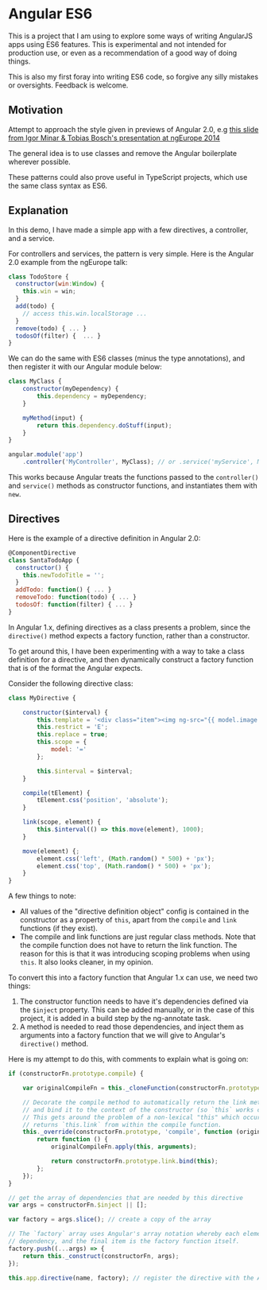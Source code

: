 # Angular ES6

This is a project that I am using to explore some ways of writing AngularJS apps using ES6 features. This is experimental
and not intended for production use, or even as a recommendation of a good way of doing things.

This is also my first foray into writing ES6 code, so forgive any silly mistakes or oversights. Feedback is welcome.

## Motivation

Attempt to approach the style given in previews of Angular 2.0, e.g [this slide from Igor Minar & Tobias Bosch's presentation
at ngEurope 2014](https://docs.google.com/presentation/d/1XQP0_NTzCUcFweauLlkZpbbhNVYbYy156oD--KLmXsk/edit#slide=id.g49458163d_026)

The general idea is to use classes and remove the Angular boilerplate wherever possible.

These patterns could also prove useful in TypeScript projects, which use the same class syntax as ES6.

## Explanation

In this demo, I have made a simple app with a few directives, a controller, and a service.

For controllers and services, the pattern is very simple. Here is the Angular 2.0 example from the ngEurope talk:

```JavaScript
class TodoStore {
  constructor(win:Window) {
    this.win = win;
  }
  add(todo) {
    // access this.win.localStorage ...
  }
  remove(todo) { ... }
  todosOf(filter) {  ... }
}
```

We can do the same with ES6 classes (minus the type annotations), and then register it with our Angular module below:

```JavaScript
class MyClass {
    constructor(myDependency) {
        this.dependency = myDependency;
    }

    myMethod(input) {
        return this.dependency.doStuff(input);
    }
}

angular.module('app')
    .controller('MyController', MyClass); // or .service('myService', MyClass);
```

This works because Angular treats the functions passed to the `controller()` and `service()` methods as
constructor functions, and instantiates them with `new`.

## Directives

Here is the example of a directive definition in Angular 2.0:

```JavaScript
@ComponentDirective
class SantaTodoApp {
  constructor() {
    this.newTodoTitle = '';
  }
  addTodo: function() { ... }
  removeTodo: function(todo) { ... }
  todosOf: function(filter) { ... }
}
```

In Angular 1.x, defining directives as a class presents
 a problem, since the `directive()` method expects a factory function, rather than a constructor.

 To get around this, I have been experimenting with a way to take a class definition for a directive, and then
 dynamically construct a factory function that is of the format the Angular expects.

Consider the following directive class:

```JavaScript
class MyDirective {

    constructor($interval) {
        this.template = '<div class="item"><img ng-src="{{ model.image }}" /></div>';
        this.restrict = 'E';
        this.replace = true;
        this.scope = {
            model: '='
        };

        this.$interval = $interval;
    }

    compile(tElement) {
        tElement.css('position', 'absolute');
    }

    link(scope, element) {
        this.$interval(() => this.move(element), 1000);
    }

    move(element) {;
        element.css('left', (Math.random() * 500) + 'px');
        element.css('top', (Math.random() * 500) + 'px');
    }
}
```

A few things to note:

* All values of the "directive definition object" config is contained in the constructor as a property of `this`, apart from the `compile` and `link`
functions (if they exist).
* The compile and link functions are just regular class methods. Note that the compile function does not have to return the
link function. The reason for this is that it was introducing scoping problems when using `this`. It also looks cleaner, in my opinion.

To convert this into a factory function that Angular 1.x can use, we need two things:

1. The constructor function needs to have it's dependencies defined via the `$inject` property. This can be added manually, or in the case
of this project, it is added in a build step by the ng-annotate task.
2. A method is needed to read those dependencies, and inject them as arguments into a factory function that we will give to Angular's `directive()` method.

Here is my attempt to do this, with comments to explain what is going on:

```JavaScript
if (constructorFn.prototype.compile) {

    var originalCompileFn = this._cloneFunction(constructorFn.prototype.compile);

    // Decorate the compile method to automatically return the link method (if it exists)
    // and bind it to the context of the constructor (so `this` works correctly).
    // This gets around the problem of a non-lexical "this" which occurs when the directive class itself
    // returns `this.link` from within the compile function.
    this._override(constructorFn.prototype, 'compile', function (original) {
        return function () {
            originalCompileFn.apply(this, arguments);

            return constructorFn.prototype.link.bind(this);
        };
    });
}

// get the array of dependencies that are needed by this directive
var args = constructorFn.$inject || [];

var factory = args.slice(); // create a copy of the array

// The `factory` array uses Angular's array notation whereby each element of the array is the name of a
// dependency, and the final item is the factory function itself.
factory.push((...args) => {
    return this._construct(constructorFn, args);
});

this.app.directive(name, factory); // register the directive with the Angular app
```

